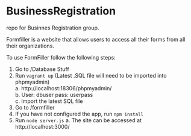 # BusinessRegistration
repo for Businnes Registration group.

Formfiller is a website that allows users to access all their forms from all their organizations. 

To use FormFiller follow the following steps:
1. Go to /Database Stuff
2. Run ```vagrant up``` (Latest .SQL file will need to be imported into phpmyadmin)  
  a. http://localhost:18306/phpmyadmin/  
  b. User: dbuser pass: userpass  
  c. Import the latest SQL file
4. Go to /formfiller
5. If you have not configured the app, run ```npm install```
6. Run ```node server.js```
  a. The site can be accessed at http://localhost:3000/
